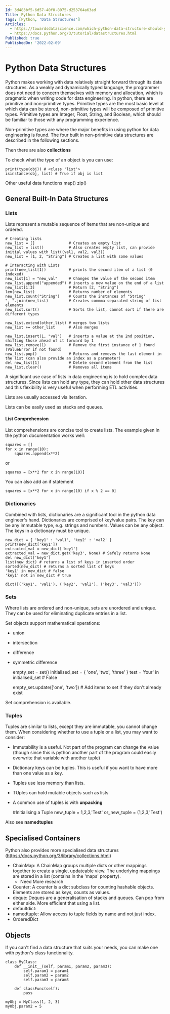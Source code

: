 ```yaml
---
Id: 3d483bf5-6d57-40f0-8075-d253764a63ad
Title: Python Data Structures
Tags: [Python, 'Data Structures']
Articles:
  - https://towardsdatascience.com/which-python-data-structure-should-you-use-fa1edd82946c
  - https://docs.python.org/3/tutorial/datastructures.html
Published: true
PublishedOn: '2022-02-09'
---
```

# Python Data Structures

Python makes working with data relatively straight forward through its data structures. As a weakly and dynamically typed language, the programmer does not need to concern themselves with memory and allocation, which is pragmatic when writing code for data engineering. In python, there are primitive and non-primitive types. Primitive types are the most basic level at which data can be stored, non-primitive types will be composed of primitive types. Primitive types are Integer, Float, String, and Boolean, which should be familiar to those with any programming experience. 

Non-primitive types are where the major benefits in using python for data engineering is found. The four built in non-primitive data structures are described in the following sections.

Then there are also **collections**

To check what the type of an object is you can use:

    print(type(obj)) # <class 'list'>
    isinstance(obj, list) # True if obj is list

Other useful data functions
    map()
    zip()

## General Built-In Data Structures 

### Lists

Lists represent a mutable sequence of items that are non-unique and ordered.

    # Creating lists
    new_list = []               # Creates an empty list
    new_list = list()           # Also creates empty list, can provide initial values with list((val1, val2, val3))
    new_list = [1, 2, "String"] # Creates a list with some values

    # Interacting with Lists
    print(new_list[1])          # prints the second item of a list (0 indexed)
    new_list[1] = "new_val"     # Changes the value of the second item
    new_list.append("appended") # inserts a new value on the end of a list
    new_list[1:3]               # Return [2, "String"]
    len(new_list)               # Returns number of elements
    new_list.count("String")    # Counts the instances of "String"
    ", ".join(new_list)         # Creates commma separated string of list elements
    new_list.sort()             # Sorts the list, cannot sort if there are different types

    new_list.extend(other_list) # merges two lists
    new_list += other_list      # Also merges

    new_list.insert(1, "val")   # inserts a value at the 2nd position, shifting those ahead of it forward by 1
    mew_list.remove(1)          # Remove the first instance of 1 found (ValueError if not found)
    new_list.pop()              # Returns and removes the last element in the list (can also provide an index as a parameter)
    del new_list[1]             # Delete second element from the list
    new_list.clear()            # Removes all items

A significant use case of lists in data engineering is to hold complex data structures. Since lists can hold any type, they can hold other data structures and this flexibility is very useful when performing ETL activities. 

Lists are usually accessed via iteration.

Lists can be easily used as stacks and queues. 

#### List Comprehension

List comprehensions are concise tool to create lists. The example given in the python documentation works well:

    squares = []
    for x in range(10):
        squares.append(x**2)

or 

    squares = [x**2 for x in range(10)]

You can also add an if statement

    squares = [x**2 for x in range(10) if x % 2 == 0]

### Dictionaries

Combined with lists, dictionaries are a significant tool in the python data engineer's hand. Dictionaries are comprised of key/value pairs. The key can be any immutable type, e.g. strings and numbers. Values can be any object. The keys in a dictionary must be unique. 

    new_dict = { 'key1' : 'val1', 'key2' : 'val2' }
    print(new_dict['key1'])
    extracted_val = new_dict['key1']
    extracted_val = new_dict.get('key3', None) # Safely returns None
    del new_dict['key1']
    list(new_dict) # returns a list of keys in inserted order
    sorted(new_dict) # returns a sorted list of keys
    'key1' in new_dict # false
    'key1' not in new_dict # true

    dict([('key1', 'val1'), ('key2', 'val2'), ('key3', 'val3')])

### Sets

Where lists are ordered and non-unique, sets are unordered and unique. They can be used for eliminating duplicate entries in a list.

Set objects support mathematical operations:
- union
- intersection
- difference
- symmetric difference


    empty_set = set()
    initialised_set = { 'one', 'two', 'three' }
    test = 'four' in initialised_set # False

    empty_set.update(['one', 'two']) # Add items to set if they don't already exist

Set comprehension is available.


### Tuples

Tuples are similar to lists, except they are immutable, you cannot change them. When considering whether to use a tuple or a list, you may want to consider:

- Immutability is a useful. Not part of the program can change the value (though since this is python another part of the program could easily overwrite that variable with another tuple)
- Dictionary keys can be tuples. This is useful if you want to have more than one value as a key.
- Tuples use less memory than lists.
- TUples can hold mutable objects such as lists
- A common use of tuples is with **unpacking**

    #Initialising a Tuple
    new_tuple = 1,2,3,'Test'
    or_new_tuple = (1,2,3,'Test')

Also see **namedtuples**

## Specialised Containers

Python also provides more specialised data structures (https://docs.python.org/3/library/collections.html)

- ChainMap: A ChainMap groups multiple dicts or other mappings together to create a single, updateable view. The underlying mappings are stored in a list (contains in the 'maps' property). 
  - Need More research
- Counter: A counter is a dict subclass for counting hashable objects. Elements are stored as keys, counts as values. 
- deque: Deques are a generalisation of stacks and queues. Can pop from either side. More efficient that using a list.
- defaultdict: 
- namedtuple: Allow access to tuple fields by name and not just index.
- OrderedDict

## Objects

If you can't find a data structure that suits your needs, you can make one with python's class functionality.

    class MyClass:
        def __init__(self, param1, param2, param3):
            self.param1 = param1
            self.param2 = param2
            self.param3 = param3
        
        def classFunc(self):
            pass

    myObj = MyClass(1, 2, 3)
    myObj.param2 = 5
